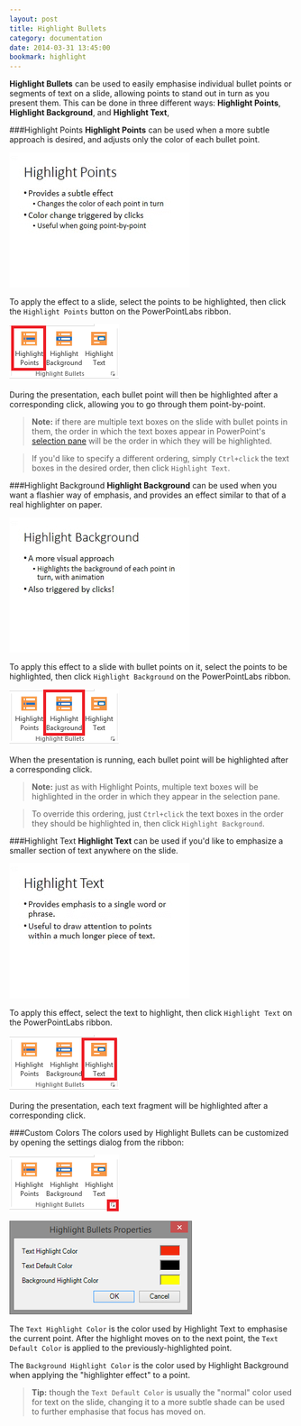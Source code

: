 ```yaml
---
layout: post
title: Highlight Bullets
category: documentation
date: 2014-03-31 13:45:00
bookmark: highlight
---
```


**Highlight Bullets** can be used to easily emphasise individual bullet points or segments of text on a slide, allowing points to stand out in turn as you present them. This can be done in three different ways: **Highlight Points**, **Highlight Background**, and **Highlight Text**,

###Highlight Points
**Highlight Points** can be used when a more subtle approach is desired, and adjusts only the color of each bullet point.

<p>
	<img class="box-shadow slide" src="./img/docs/highlight-points-1.gif">
</p>

To apply the effect to a slide, select the points to be highlighted, then click the `Highlight Points` button on the PowerPointLabs ribbon.

<p>
	<img class="box-shadow" src="./img/docs/highlight-points-2.png">
</p>

During the presentation, each bullet point will then be highlighted after a corresponding click, allowing you to go through them point-by-point.

> **Note:** if there are multiple text boxes on the slide with bullet points in them, the order in which the text boxes appear in PowerPoint's [selection pane](http://www.ellenfinkelstein.com/pptblog/the-wonderful-selection-pane-lets-you-easily-hide-objects-select-them-and-even-rename-them/) will be the order in which they will be highlighted.

>If you'd like to specify a different ordering, simply `Ctrl+click` the text boxes in the desired order, then click `Highlight Text`.

###Highlight Background
**Highlight Background** can be used when you want a flashier way of emphasis, and provides an effect similar to that of a real highlighter on paper.

<p>
	<img class="box-shadow slide" src="./img/docs/highlight-background-1.gif">
</p>

To apply this effect to a slide with bullet points on it, select the points to be highlighted, then click `Highlight Background` on the PowerPointLabs ribbon.

<p>
	<img class="box-shadow" src="./img/docs/highlight-background-2.png">
</p>

When the presentation is running, each bullet point will be highlighted after a corresponding click.

> **Note:** just as with Highlight Points, multiple text boxes will be highlighted in the order in which they appear in the selection pane.

> To override this ordering, just `Ctrl+click` the text boxes in the order they should be highlighted in, then click `Highlight Background`.

###Highlight Text
**Highlight Text** can be used if you'd like to emphasize a smaller section of text anywhere on the slide.

<p>
	 <img class="box-shadow slide" src="./img/docs/highlight-text-1.gif">
</p>

To apply this effect, select the text to highlight, then click `Highlight Text` on the PowerPointLabs ribbon.

<p>
	<img class="box-shadow" src="./img/docs/highlight-text-2.png">
</p>

During the presentation, each text fragment will be highlighted after a corresponding click.

###Custom Colors
The colors used by Highlight Bullets can be customized by opening the settings dialog from the ribbon:

<p>
	<img class="box-shadow" src="./img/docs/highlight-bullets-1.png">
</p>

<p>
	<img class="box-shadow" src="./img/docs/highlight-bullets-2.png">
</p>

The `Text Highlight Color` is the color used by Highlight Text to emphasise the current point. After the highlight moves on to the next point, the `Text Default Color` is applied to the previously-highlighted point.

The `Background Highlight Color` is the color used by Highlight Background when applying the "highlighter effect" to a point.

> **Tip:** though the `Text Default Color` is usually the "normal" color used for text on the slide, changing it to a more subtle shade can be used to further emphasise that focus has moved on.